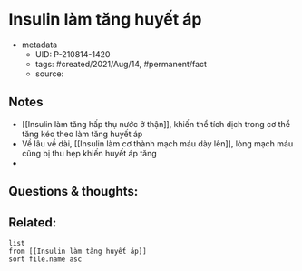 # Insulin làm tăng huyết áp

- metadata
	- UID: P-210814-1420
	- tags: #created/2021/Aug/14, #permanent/fact 
	- source: 

## Notes
- [[Insulin làm tăng hấp thụ nước ở thận]], khiến thể tích dịch trong cơ thể tăng kéo theo làm tăng huyết áp
- Về lâu về dài, [[Insulin làm cơ thành mạch máu dày lên]], lòng mạch máu cũng bị thu hẹp khiến huyết áp tăng
- 
## Questions & thoughts:

## Related:
```dataview
list
from [[Insulin làm tăng huyết áp]]
sort file.name asc
```
